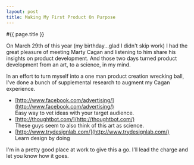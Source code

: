 ```yaml
---
layout: post
title: Making My First Product On Purpose
---
```


#{{ page.title }}

On March 29th of this year (my birthday...glad I didn't skip work) I had the great pleasure of meeting Marty Cagan and listening to him share his insights on product development. And those two days turned product development from an art, to a science, in my mind.

In an effort to turn myself into a one man product creation wrecking ball, I've done a bunch of supplemental research to augment my Cagan experience.  
  
* [http://www.facebook.com/advertising/](http://www.facebook.com/advertising/)  
Easy way to vet ideas with your target audience.  
* [http://thoughtbot.com/](http://thoughtbot.com/)  
These guys seem to also think of this art as science.  
* [http://www.trydesignlab.com/](http://www.trydesignlab.com/)  
Learn design by doing  

  
I'm in a pretty good place at work to give this a go. I'll lead the charge and let you know how it goes. 

